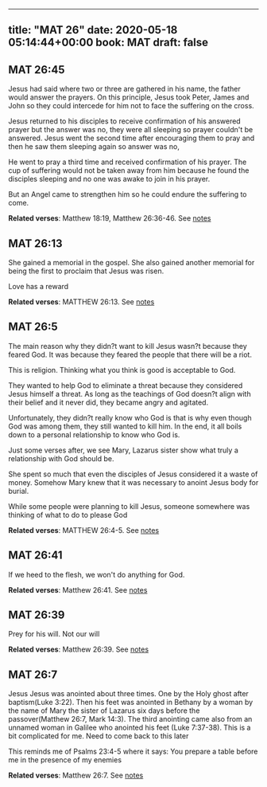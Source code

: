 
---
title: "MAT 26"
date: 2020-05-18 05:14:44+00:00
book: MAT
draft: false
---

## MAT 26:45

Jesus had said where two or three are gathered in his name, the father would answer the prayers. On this principle, Jesus took Peter, James and John so they could intercede for him not to face the suffering on the cross.

Jesus returned to his disciples to receive confirmation of his answered prayer but the answer was no, they were all sleeping so prayer couldn't be answered. Jesus went the second time after encouraging them to pray and then he saw them sleeping again so answer was no,

He went to pray a third time and received confirmation of his prayer. The cup of suffering would not be taken away from him because he found the disciples sleeping and no one was awake to join in his prayer.

But an Angel came to strengthen him so he could endure the suffering to come.

**Related verses**: Matthew 18:19, Matthew 26:36-46. See [notes](https://my.bible.com/notes/3431971502429037462)


## MAT 26:13

She gained a memorial in the gospel. She also gained another memorial for being the first to proclaim that Jesus was risen.

Love has a reward

**Related verses**: MATTHEW 26:13. See [notes](https://my.bible.com/notes/2859642748041683213)


## MAT 26:5

The main reason why they didn?t want to kill Jesus wasn?t because they feared God. It was because they feared the people that there will be a riot.

This is religion. Thinking what you think is good is acceptable to God.

They wanted to help God to eliminate a threat because they considered Jesus himself a threat. As long as the teachings of God doesn?t align with their belief and it never did, they became angry and agitated.

Unfortunately, they didn?t really know who God is that is why even though God was among them, they still wanted to kill him. In the end, it all boils down to a personal relationship to know who God is.

Just some verses after, we see Mary, Lazarus sister show what truly a relationship with God should be.

She spent so much that even the disciples of Jesus considered it a waste of money. Somehow Mary knew that it was necessary to anoint Jesus body for burial.

While some people were planning to kill Jesus, someone somewhere was thinking of what to do to please God

**Related verses**: MATTHEW 26:4-5. See [notes](https://my.bible.com/notes/2859628856045461516)


## MAT 26:41

If we heed to the flesh, we won't do anything for God.

**Related verses**: Matthew 26:41. See [notes](https://my.bible.com/notes/2623561517283139602)


## MAT 26:39

Prey for his will. Not our will

**Related verses**: Matthew 26:39. See [notes](https://my.bible.com/notes/2581528463140447148)


## MAT 26:7

Jesus
Jesus was anointed about three times. One by the Holy ghost after baptism(Luke 3:22). Then his feet was anointed in Bethany by a woman by the name of Mary the sister of Lazarus six days before the passover(Matthew 26:7, Mark 14:3). The third anointing came also from an unnamed woman in Galilee who anointed his feet (Luke 7:37-38). This is a bit complicated for me. Need to come back to this later

This reminds me of Psalms 23:4-5 where it says: You prepare a table before me in the presence of my enemies

**Related verses**: Matthew 26:7. See [notes](https://my.bible.com/notes/2472511679163523223)

